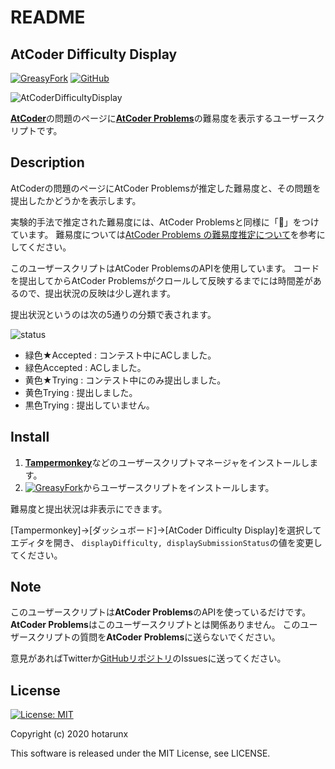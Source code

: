 # README

## AtCoder Difficulty Display

[![GreasyFork](https://img.shields.io/badge/GreasyFork-install-orange)](https://greasyfork.org/ja/scripts/397185-atcoderdifficultydisplay)
[![GitHub](https://img.shields.io/badge/GitHub-Repository-green)](https://github.com/hotarunx/AtCoderDifficultyDisplay)

![AtCoderDifficultyDisplay](https://raw.githubusercontent.com/hotarunx/AtCoderDifficultyDisplay/master/overview.png)

[**AtCoder**](https://atcoder.jp/)の問題のページに[**AtCoder Problems**](https://kenkoooo.com/atcoder/)の難易度を表示するユーザースクリプトです。

## Description

AtCoderの問題のページにAtCoder Problemsが推定した難易度と、その問題を提出したかどうかを表示します。

実験的手法で推定された難易度には、AtCoder Problemsと同様に「🧪」をつけています。
難易度については[AtCoder Problems の難易度推定について](http://pepsin-amylase.hatenablog.com/entry/atcoder-problems-difficulty)を参考にしてください。

このユーザースクリプトはAtCoder ProblemsのAPIを使用しています。
コードを提出してからAtCoder Problemsがクロールして反映するまでには時間差があるので、提出状況の反映は少し遅れます。

提出状況というのは次の5通りの分類で表されます。

![status](https://raw.githubusercontent.com/hotarunx/AtCoderDifficultyDisplay/master/status.png)

*   緑色★Accepted : コンテスト中にACしました。
*   緑色Accepted : ACしました。
*   黄色★Trying : コンテスト中にのみ提出しました。
*   黄色Trying : 提出しました。
*   黒色Trying : 提出していません。

## Install

1.  [**Tampermonkey**](https://chrome.google.com/webstore/detail/tampermonkey/dhdgffkkebhmkfjojejmpbldmpobfkfo?hl=ja)などのユーザースクリプトマネージャをインストールします。
2.  [![GreasyFork](https://img.shields.io/badge/GreasyFork-install-orange)](https://greasyfork.org/ja/scripts/397185-atcoderdifficultydisplay)からユーザースクリプトをインストールします。

難易度と提出状況は非表示にできます。

[Tampermonkey]→[ダッシュボード]→[AtCoder Difficulty Display]を選択してエディタを開き、
`displayDifficulty, displaySubmissionStatus`の値を変更してください。

## Note

このユーザースクリプトは**AtCoder Problems**のAPIを使っているだけです。
**AtCoder Problems**はこのユーザースクリプトとは関係ありません。
このユーザースクリプトの質問を**AtCoder Problems**に送らないでください。

意見があればTwitterか[GitHubリポジトリ](https://github.com/hotarunx/AtCoderDifficultyDisplay)のIssuesに送ってください。

## License

[![License: MIT](https://img.shields.io/badge/License-MIT-blue.svg)](https://opensource.org/licenses/MIT)

Copyright (c) 2020 hotarunx

This software is released under the MIT License, see LICENSE.

